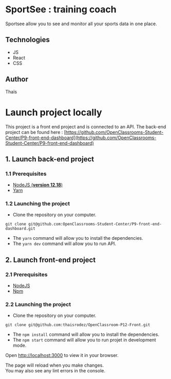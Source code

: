 # SportSee : training coach

Sportsee allow you to see and monitor all your sports data in one place.

## Technologies

- JS
- React
- CSS

## Author

Thaïs

# Launch project locally

This project is a front end project and is connected to an API.
The back-end project can be found here : [https://github.com/OpenClassrooms-Student-Center/P9-front-end-dashboard](https://github.com/OpenClassrooms-Student-Center/P9-front-end-dashboard)

## 1. Launch back-end project

### 1.1 Prerequisites

- [NodeJS (**version 12.18**)](https://nodejs.org/en/)
- [Yarn](https://yarnpkg.com/)

### 1.2 Launching the project

- Clone the repository on your computer.

```
git clone git@github.com:OpenClassrooms-Student-Center/P9-front-end-dashboard.git
```

- The `yarn` command will allow you to install the dependencies.
- The `yarn dev` command will allow you to run API.

## 2. Launch front-end project

### 2.1 Prerequisites

- [NodeJS](https://nodejs.org/en/)
- [Npm](https://www.npmjs.com/)

### 2.2 Launching the project

- Clone the repository on your computer.

```
git clone git@github.com:thaisrodez/OpenClassroom-P12-Front.git
```

- The `npm install` command will allow you to install the dependencies.
- The `npm start` command will allow you to run projet in development mode.

Open [http://localhost:3000](http://localhost:3000) to view it in your browser.

The page will reload when you make changes.\
You may also see any lint errors in the console.
